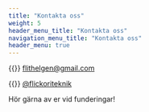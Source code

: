 ```yaml
---
title: "Kontakta oss"
weight: 5
header_menu_title: "Kontakta oss"
navigation_menu_title: "Kontakta oss"
header_menu: true
---
```


{{<icon class="fa fa-envelope">}}&nbsp;[flithelgen@gmail.com](mailto:flithelgen@gmail.com)

{{<icon class="fa fa-instagram">}}&nbsp;[@flickoriteknik](https://www.instagram.com/flickoriteknik/)

<!--{{<icon class="fa fa-phone">}}&nbsp;[+49 1111 555555](tel:+491111555555)-->

Hör gärna av er vid funderingar!


<!--(mailto:your-email@your-domain.com)-->